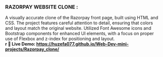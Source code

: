 ### RAZORPAY WEBSITE CLONE :   
A visually accurate clone of the Razorpay front page, built using HTML and CSS. The project features careful attention to detail, ensuring that colors and layout match the original website. Utilized Font Awesome icons and Bootstrap components for enhanced UI elements, with a focus on proper use of Flexbox and z-index for positioning and layout.
<br><b>r
🔗 Live Demo: https://huzefa077.github.io/Web-Dev-mini-projects/Razorpay_clone/
